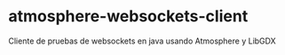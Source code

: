 atmosphere-websockets-client
============================

Cliente de pruebas de websockets en java usando Atmosphere y LibGDX